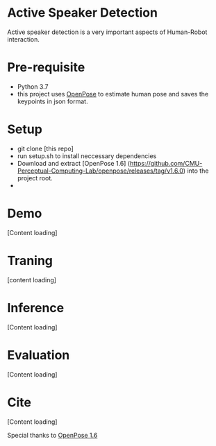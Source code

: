 
# Active Speaker Detection
Active speaker detection is a very important aspects of Human-Robot interaction. 

# Pre-requisite
- Python 3.7
- this project uses [OpenPose](https://github.com/CMU-Perceptual-Computing-Lab/openpose) to estimate human pose and saves the keypoints in json format.

# Setup
- git clone [this repo]
- run setup.sh to install neccessary dependencies
- Download and extract [OpenPose 1.6] (https://github.com/CMU-Perceptual-Computing-Lab/openpose/releases/tag/v1.6.0) into the project root.
- 

# Demo 
[Content loading]

# Traning 
[content loading]

# Inference
[Content loading]

# Evaluation
[Content loading]

# Cite
[Content loading]

Special thanks to [OpenPose 1.6](https://github.com/CMU-Perceptual-Computing-Lab/openpose/releases/tag/v1.6.0)


